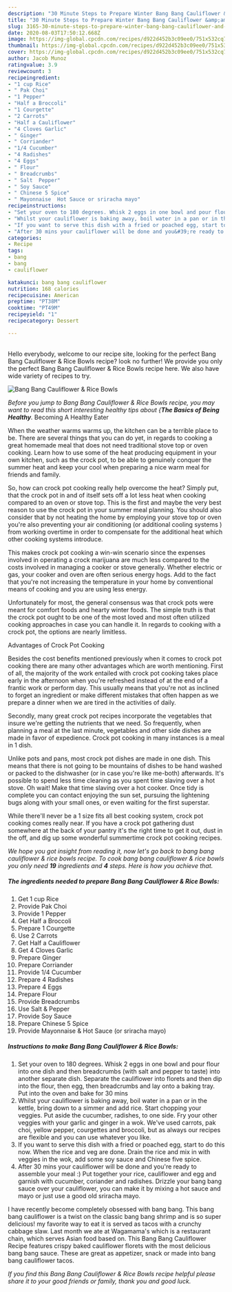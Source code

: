 ```yaml
---
description: "30 Minute Steps to Prepare Winter Bang Bang Cauliflower &amp;amp; Rice Bowls"
title: "30 Minute Steps to Prepare Winter Bang Bang Cauliflower &amp;amp; Rice Bowls"
slug: 3165-30-minute-steps-to-prepare-winter-bang-bang-cauliflower-and-amp-rice-bowls
date: 2020-08-03T17:50:12.668Z
image: https://img-global.cpcdn.com/recipes/d922d452b3c09ee0/751x532cq70/bang-bang-cauliflower-rice-bowls-recipe-main-photo.jpg
thumbnail: https://img-global.cpcdn.com/recipes/d922d452b3c09ee0/751x532cq70/bang-bang-cauliflower-rice-bowls-recipe-main-photo.jpg
cover: https://img-global.cpcdn.com/recipes/d922d452b3c09ee0/751x532cq70/bang-bang-cauliflower-rice-bowls-recipe-main-photo.jpg
author: Jacob Munoz
ratingvalue: 3.9
reviewcount: 3
recipeingredient:
- "1 cup Rice"
- " Pak Choi"
- "1 Pepper"
- "Half a Broccoli"
- "1 Courgette"
- "2 Carrots"
- "Half a Cauliflower"
- "4 Cloves Garlic"
- " Ginger"
- " Corriander"
- "1/4 Cucumber"
- "4 Radishes"
- "4 Eggs"
- " Flour"
- " Breadcrumbs"
- " Salt  Pepper"
- " Soy Sauce"
- " Chinese 5 Spice"
- " Mayonnaise  Hot Sauce or sriracha mayo"
recipeinstructions:
- "Set your oven to 180 degrees. Whisk 2 eggs in one bowl and pour flour into one dish and then breadcrumbs (with salt and pepper to taste) into another separate dish. Separate the cauliflower into florets and then dip into the flour, then egg, then breadcrumbs and lay onto a baking tray. Put into the oven and bake for 30 mins"
- "Whilst your cauliflower is baking away, boil water in a pan or in the kettle, bring down to a simmer and add rice. Start chopping your veggies. Put aside the cucumber, radishes, to one side. Fry your other veggies with your garlic and ginger in a wok. We&#39;ve used carrots, pak choi, yellow pepper, courgettes and broccoli, but as always our recipes are flexible and you can use whatever you like."
- "If you want to serve this dish with a fried or poached egg, start to do this now. When the rice and veg are done. Drain the rice and mix in with veggies in the wok, add some soy sauce and Chinese five spice."
- "After 30 mins your cauliflower will be done and you&#39;re ready to assemble your meal :) Put together your rice, cauliflower and egg and garnish with cucumber, coriander and radishes. Drizzle your bang bang sauce over your cauliflower, you can make it by mixing a hot sauce and mayo or just use a good old sriracha mayo."
categories:
- Recipe
tags:
- bang
- bang
- cauliflower

katakunci: bang bang cauliflower 
nutrition: 168 calories
recipecuisine: American
preptime: "PT38M"
cooktime: "PT49M"
recipeyield: "1"
recipecategory: Dessert

---
```

<br>
Hello everybody, welcome to our recipe site, looking for the perfect Bang Bang Cauliflower &amp; Rice Bowls recipe? look no further! We provide you only the perfect Bang Bang Cauliflower &amp; Rice Bowls recipe here. We also have wide variety of recipes to try.
<br>


![Bang Bang Cauliflower &amp; Rice Bowls](https://img-global.cpcdn.com/recipes/d922d452b3c09ee0/751x532cq70/bang-bang-cauliflower-rice-bowls-recipe-main-photo.jpg)

<i>Before you jump to Bang Bang Cauliflower &amp; Rice Bowls recipe, you may want to read this short interesting healthy tips about {<strong>The Basics of Being Healthy</strong>.</i>
Becoming A Healthy Eater


When the weather warms warms up, the kitchen can be a terrible place to be. There are several things that you can do yet, in regards to cooking a great homemade meal that does not need traditional stove top or oven cooking. Learn how to use some of the heat producing equipment in your own kitchen, such as the crock pot, to be able to genuinely conquer the summer heat and keep your cool when preparing a nice warm meal for friends and family.

So, how can crock pot cooking really help overcome the heat? Simply put, that the crock pot in and of itself sets off a lot less heat when cooking compared to an oven or stove top. This is the first and maybe the very best reason to use the crock pot in your summer meal planning. You should also consider that by not heating the home by employing your stove top or oven you're also preventing your air conditioning (or additional cooling systems ) from working overtime in order to compensate for the additional heat which other cooking systems introduce.

This makes crock pot cooking a win-win scenario since the expenses involved in operating a crock marijuana are much less compared to the costs involved in managing a cooker or stove generally. Whether electric or gas, your cooker and oven are often serious energy hogs. Add to the fact that you're not increasing the temperature in your home by conventional means of cooking and you are using less energy.

Unfortunately for most, the general consensus was that crock pots were meant for comfort foods and hearty winter foods.  The simple truth is that the crock pot ought to be one of the most loved and most often utilized cooking approaches in case you can handle it. In regards to cooking with a crock pot, the options are nearly limitless.  

Advantages of Crock Pot Cooking

Besides the cost benefits mentioned previously when it comes to crock pot cooking there are many other advantages which are worth mentioning. First of all, the majority of the work entailed with crock pot cooking takes place early in the afternoon when you're refreshed instead of at the end of a frantic work or perform day. This usually means that you're not as inclined to forget an ingredient or make different mistakes that often happen as we prepare a dinner when we are tired in the activities of daily.

Secondly, many great crock pot recipes incorporate the vegetables that insure we're getting the nutrients that we need. So frequently, when planning a meal at the last minute, vegetables and other side dishes are made in favor of expedience. Crock pot cooking in many instances is a meal in 1 dish.

 Unlike pots and pans, most crock pot dishes are made in one dish. This means that there is not going to be mountains of dishes to be hand washed or packed to the dishwasher (or in case you're like me-both) afterwards. It's possible to spend less time cleaning as you spent time slaving over a hot stove. Oh wait! Make that time slaving over a hot cooker. Once tidy is complete you can contact enjoying the sun set, pursuing the lightening bugs along with your small ones, or even waiting for the first superstar.

While there'll never be a 1 size fits all best cooking system, crock pot cooking comes really near. If you have a crock pot gathering dust somewhere at the back of your pantry it's the right time to get it out, dust in the off, and dig up some wonderful summertime crock pot cooking recipes.


<i>We hope you got insight from reading it, now let's go back to bang bang cauliflower &amp; rice bowls recipe. To cook bang bang cauliflower &amp; rice bowls you only need <strong>19</strong> ingredients and <strong>4</strong> steps. Here is how you achieve that.
</i>

##### The ingredients needed to prepare Bang Bang Cauliflower &amp; Rice Bowls:

1. Get 1 cup Rice
1. Provide  Pak Choi
1. Provide 1 Pepper
1. Get Half a Broccoli
1. Prepare 1 Courgette
1. Use 2 Carrots
1. Get Half a Cauliflower
1. Get 4 Cloves Garlic
1. Prepare  Ginger
1. Prepare  Corriander
1. Provide 1/4 Cucumber
1. Prepare 4 Radishes
1. Prepare 4 Eggs
1. Prepare  Flour
1. Provide  Breadcrumbs
1. Use  Salt &amp; Pepper
1. Provide  Soy Sauce
1. Prepare  Chinese 5 Spice
1. Provide  Mayonnaise &amp; Hot Sauce (or sriracha mayo)


##### Instructions to make Bang Bang Cauliflower &amp; Rice Bowls:

1. Set your oven to 180 degrees. Whisk 2 eggs in one bowl and pour flour into one dish and then breadcrumbs (with salt and pepper to taste) into another separate dish. Separate the cauliflower into florets and then dip into the flour, then egg, then breadcrumbs and lay onto a baking tray. Put into the oven and bake for 30 mins
1. Whilst your cauliflower is baking away, boil water in a pan or in the kettle, bring down to a simmer and add rice. Start chopping your veggies. Put aside the cucumber, radishes, to one side. Fry your other veggies with your garlic and ginger in a wok. We&#39;ve used carrots, pak choi, yellow pepper, courgettes and broccoli, but as always our recipes are flexible and you can use whatever you like.
1. If you want to serve this dish with a fried or poached egg, start to do this now. When the rice and veg are done. Drain the rice and mix in with veggies in the wok, add some soy sauce and Chinese five spice.
1. After 30 mins your cauliflower will be done and you&#39;re ready to assemble your meal :) Put together your rice, cauliflower and egg and garnish with cucumber, coriander and radishes. Drizzle your bang bang sauce over your cauliflower, you can make it by mixing a hot sauce and mayo or just use a good old sriracha mayo.


I have recently become completely obsessed with bang bang. This bang bang cauliflower is a twist on the classic bang bang shrimp and is so super delicious! my favorite way to eat it is served as tacos with a crunchy cabbage slaw. Last month we ate at Wagamama&#39;s which is a restaurant chain, which serves Asian food based on. This Bang Bang Cauliflower Recipe features crispy baked cauliflower florets with the most delicious bang bang sauce. These are great as appetizer, snack or made into bang bang cauliflower tacos. 

<i>If you find this Bang Bang Cauliflower &amp; Rice Bowls recipe helpful please share it to your good friends or family, thank you and good luck.</i>
